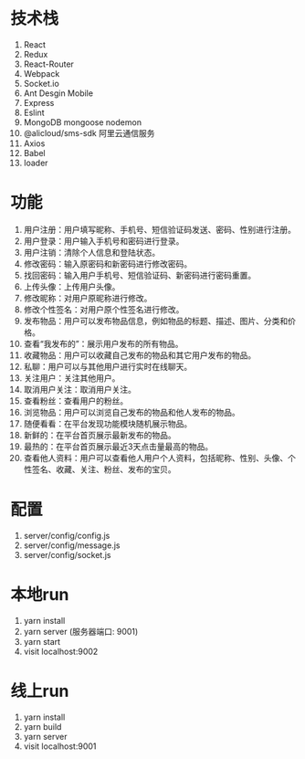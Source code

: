 # 技术栈 
1. React
2. Redux
3. React-Router
4. Webpack
5. Socket.io
6. Ant Desgin Mobile
7. Express
8. Eslint
9. MongoDB mongoose nodemon
10. @alicloud/sms-sdk 阿里云通信服务
11. Axios
12. Babel
13. loader

# 功能

1. 用户注册：用户填写昵称、手机号、短信验证码发送、密码、性别进行注册。
2. 用户登录：用户输入手机号和密码进行登录。
3. 用户注销：清除个人信息和登陆状态。
4. 修改密码：输入原密码和新密码进行修改密码。
5. 找回密码：输入用户手机号、短信验证码、新密码进行密码重置。
6. 上传头像：上传用户头像。
7. 修改昵称：对用户原昵称进行修改。
8. 修改个性签名：对用户原个性签名进行修改。
9. 发布物品：用户可以发布物品信息，例如物品的标题、描述、图片、分类和价格。
10. 查看“我发布的”：展示用户发布的所有物品。
11. 收藏物品：用户可以收藏自己发布的物品和其它用户发布的物品。
12. 私聊：用户可以与其他用户进行实时在线聊天。
13. 关注用户：关注其他用户。
14. 取消用户关注：取消用户关注。
15. 查看粉丝：查看用户的粉丝。
16. 浏览物品：用户可以浏览自己发布的物品和他人发布的物品。
17. 随便看看：在平台发现功能模块随机展示物品。
18. 新鲜的：在平台首页展示最新发布的物品。
19. 最热的：在平台首页展示最近3天点击量最高的物品。
20. 查看他人资料：用户可以查看他人用户个人资料，包括昵称、性别、头像、个性签名、收藏、关注、粉丝、发布的宝贝。



# 配置
1. server/config/config.js
2. server/config/message.js
3. server/config/socket.js


# 本地run
1. yarn install
2. yarn server (服务器端口: 9001)
3. yarn start
4. visit localhost:9002

# 线上run
1. yarn install
2. yarn build
3. yarn server
4. visit localhost:9001
